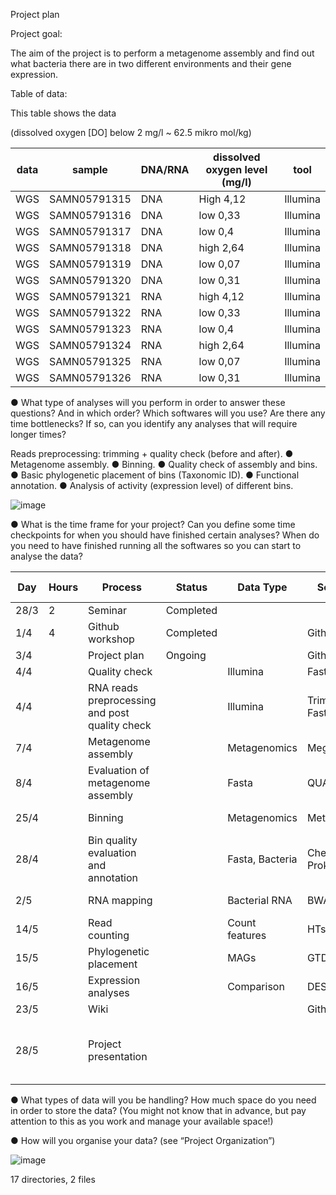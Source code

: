 Project plan

Project goal:

The aim of the project is to perform a metagenome assembly and find out what bacteria there are in two different environments and their gene expression.

Table of data:

This table shows the data

(dissolved oxygen [DO] below 2 mg/l ~ 62.5 mikro mol/kg)

| data | sample       | DNA/RNA | dissolved oxygen level (mg/l) | tool     |
|------|-------------|---------|-------------------------------|----------|
| WGS  | SAMN05791315 | DNA     | High 4,12                     | Illumina |
| WGS  | SAMN05791316 | DNA     | low 0,33                      | Illumina |
| WGS  | SAMN05791317 | DNA     | low 0,4                       | Illumina |
| WGS  | SAMN05791318 | DNA     | high 2,64                     | Illumina |
| WGS  | SAMN05791319 | DNA     | low 0,07                      | Illumina |
| WGS  | SAMN05791320 | DNA     | low 0,31                      | Illumina |
| WGS  | SAMN05791321 | RNA     | high 4,12                     | Illumina |
| WGS  | SAMN05791322 | RNA     | low 0,33                      | Illumina |
| WGS  | SAMN05791323 | RNA     | low 0,4                       | Illumina |
| WGS  | SAMN05791324 | RNA     | high 2,64                     | Illumina |
| WGS  | SAMN05791325 | RNA     | low 0,07                      | Illumina |
| WGS  | SAMN05791326 | RNA     | low 0,31                      | Illumina |




● What type of analyses will you perform in order to answer these questions? And in which order? Which softwares will you use? Are there any time bottlenecks? If so, can you identify any analyses that will require longer times?

Reads preprocessing: trimming + quality check (before and after). ● Metagenome assembly. ● Binning. ● Quality check of assembly and bins. ● Basic phylogenetic placement of bins (Taxonomic ID). ● Functional annotation. ● Analysis of activity (expression level) of different bins.

![image](https://github.com/user-attachments/assets/2e759c38-7486-4691-b40e-c469a4062a71)


● What is the time frame for your project? Can you define some time checkpoints for when you should have finished certain analyses? When do you need to have finished running all the softwares so you can start to analyse the data?

| Day  | Hours | Process                                    | Status     | Data Type        | Software          | Estimated time              |
|------|-------|-------------------------------------------|------------|------------------|-------------------|-----------------------------|
| 28/3 | 2     | Seminar                                   | Completed  |                  |                   | 2 h                         |
| 1/4  | 4     | Github workshop                          | Completed  |                  | Github            | 4 h                         |
| 3/4  |       | Project plan                             | Ongoing    |                  | Github            | 6 h                         |
| 4/4  |       | Quality check                            |            | Illumina         | FastQC            | ~15 min                     |
| 4/4  |       | RNA reads preprocessing and post quality check |        | Illumina         | Trimmomatic, FastQC | ~15 min/sample ~15 min  |
| 7/4  |       | Metagenome assembly                     |            | Metagenomics     | Megahit           | ~6 h (2 cores)              |
| 8/4  |       | Evaluation of metagenome assembly       |            | Fasta            | QUAST             | ~45 min (2 cores)           |
| 25/4 |       | Binning                                  |            | Metagenomics     | Metabat           | < 30 min (2 cores)          |
| 28/4 |       | Bin quality evaluation and annotation   |            | Fasta, Bacteria  | CheckM, Prokka    | ~2 h (2 cores) ~1 h (2 cores) |
| 2/5  |       | RNA mapping                             |            | Bacterial RNA    | BWA               | ~4-6 h (2 cores)            |
| 14/5 |       | Read counting                           |            | Count features   | HTseq             | Variating                    |
| 15/5 |       | Phylogenetic placement                 |            | MAGs             | GTDB-Tk           | ~45 min (16 cores)          |
| 16/5 |       | Expression analyses                    |            | Comparison       | DESeq2            | A few minutes               |
| 23/5 |       | Wiki                                    |            |                  | Github            | 10 h                         |
| 28/5 |       | Project presentation                   |            |                  |                   | 10 h (15 min for presenting + questions) |


● What types of data will you be handling? How much space do you need in order to store the data? (You might not know that in advance, but pay attention to this as you work and manage your available space!)

● How will you organise your data? (see “Project Organization”)

![image](https://github.com/user-attachments/assets/7342b0fb-26f5-4aec-8142-fffcab7d5618)


17 directories, 2 files
